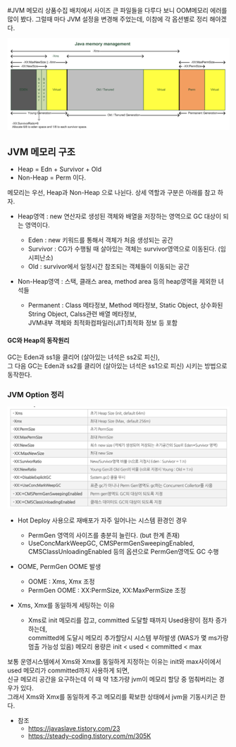 #JVM 메모리 
상품수집 배치에서 사이즈 큰 파일들을 다루다 보니 OOM메모리 에러를 많이 봤다.
그럴때 마다 JVM 설정을 변경해 주었는데, 이참에 각 옵션별로 정리 해야겠다.

![jvm](./img/jvm.png)

## JVM 메모리 구조
- Heap = Edn + Survivor + Old
- Non-Heap = Perm 이다. 

메모리는 우선, Heap과 Non-Heap 으로 나뉜다. 상세 역할과 구분은 아래를 참고 하자.

- Heap영역 : new 연산자로 생성된 객체와 배열을 저장하는 영역으로 GC 대상이 되는 영역이다.
    - Eden : new 키워드를 통해서 객체가 처음 생성되는 공간
    - Survivor : CG가 수행될 때 살아있는 객체는 survivor영역으로 이동된다. (임시피난소)
    - Old : survivor에서 일정시간 참조되는 객체들이 이동되는 공간

- Non-Heap영역 : 스택, 클래스 area, method area 등의 heap영역을 제외한 녀석들
    - Permanent : Class 메타정보, Method 메타정보, Static Object, 상수화된 String Object, Calss관련 배열 메타정보,   
                   JVM내부 객체와 최적화컴파일러(JIT)최적화 정보 등 포함

#### GC와 Heap의 동작원리  
GC는 Eden과 ss1을 클리어 (살아있는 녀석은 ss2로 피신),  
그 다음 GC는 Eden과 ss2를 클리어 (살아있는 녀석은 ss1으로 피신) 시키는 방법으로 동작한다.

### JVM Option 정리
![jvm](./img/jvmoption.png)

- Hot Deploy 사용으로 재배포가 자주 일어나는 시스템 환경인 경우
    - PermGen 영역의 사이즈를 충분히 늘린다. (but 한계 존재) 
    - UseConcMarkWeepGC, CMSPermGenSweepingEnabled, CMSClassUnloadingEnabled 등의 옵션으로 PermGen영역도 GC 수행
    
- OOME, PermGen OOME 발생
     - OOME : Xms, Xmx 조정
     - PermGen OOME : XX:PermSize, XX:MaxPermSize 조정


- Xms, Xmx를 동일하게 세팅하는 이유
    - Xms로 init 메모리를 잡고, committed 도달할 때까지 Used용량이 점차 증가하는데,   
     committed에 도달시 메모리 추가할당시 시스템 부하발생 (WAS가 몇 ms가량 멈출 가능성 있음)
     메모리 용량은 init < used < committed < max 
     
보통 운영시스템에서 Xms와 Xmx를 동일하게 지정하는 이유는 init와 max사이에서 used 메모리가 committed까지 사용하게 되면,   
신규 메모리 공간을 요구하는데 이 때 약 1초가량 jvm이 메모리 할당 중 멈춰버리는 경우가 있다.  
그래서 Xms와 Xmx를 동일하게 주고 메모리를 확보한 상태에서 jvm을 기동시키곤 한다. 

- 참조 
    - https://javaslave.tistory.com/23
    - https://steady-coding.tistory.com/m/305K